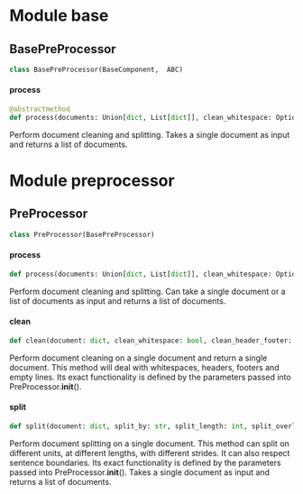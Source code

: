 <a id="base"></a>

# Module base

<a id="base.BasePreProcessor"></a>

## BasePreProcessor

```python
class BasePreProcessor(BaseComponent,  ABC)
```

<a id="base.BasePreProcessor.process"></a>

#### process

```python
@abstractmethod
def process(documents: Union[dict, List[dict]], clean_whitespace: Optional[bool] = True, clean_header_footer: Optional[bool] = False, clean_empty_lines: Optional[bool] = True, remove_substrings: List[str] = [], split_by: Optional[str] = "word", split_length: Optional[int] = 1000, split_overlap: Optional[int] = None, split_respect_sentence_boundary: Optional[bool] = None) -> List[dict]
```

Perform document cleaning and splitting. Takes a single document as input and returns a list of documents.

<a id="preprocessor"></a>

# Module preprocessor

<a id="preprocessor.PreProcessor"></a>

## PreProcessor

```python
class PreProcessor(BasePreProcessor)
```

<a id="preprocessor.PreProcessor.process"></a>

#### process

```python
def process(documents: Union[dict, List[dict]], clean_whitespace: Optional[bool] = None, clean_header_footer: Optional[bool] = None, clean_empty_lines: Optional[bool] = None, remove_substrings: List[str] = [], split_by: Optional[str] = None, split_length: Optional[int] = None, split_overlap: Optional[int] = None, split_respect_sentence_boundary: Optional[bool] = None) -> List[dict]
```

Perform document cleaning and splitting. Can take a single document or a list of documents as input and returns a list of documents.

<a id="preprocessor.PreProcessor.clean"></a>

#### clean

```python
def clean(document: dict, clean_whitespace: bool, clean_header_footer: bool, clean_empty_lines: bool, remove_substrings: List[str]) -> dict
```

Perform document cleaning on a single document and return a single document. This method will deal with whitespaces, headers, footers
and empty lines. Its exact functionality is defined by the parameters passed into PreProcessor.__init__().

<a id="preprocessor.PreProcessor.split"></a>

#### split

```python
def split(document: dict, split_by: str, split_length: int, split_overlap: int, split_respect_sentence_boundary: bool) -> List[dict]
```

Perform document splitting on a single document. This method can split on different units, at different lengths,
with different strides. It can also respect sentence boundaries. Its exact functionality is defined by
the parameters passed into PreProcessor.__init__(). Takes a single document as input and returns a list of documents.

